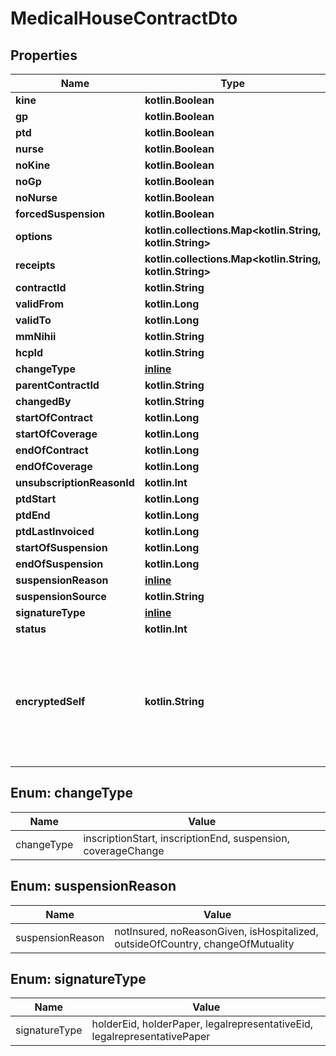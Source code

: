 
# MedicalHouseContractDto

## Properties
Name | Type | Description | Notes
------------ | ------------- | ------------- | -------------
**kine** | **kotlin.Boolean** |  |
**gp** | **kotlin.Boolean** |  |
**ptd** | **kotlin.Boolean** |  |
**nurse** | **kotlin.Boolean** |  |
**noKine** | **kotlin.Boolean** |  |
**noGp** | **kotlin.Boolean** |  |
**noNurse** | **kotlin.Boolean** |  |
**forcedSuspension** | **kotlin.Boolean** |  |
**options** | **kotlin.collections.Map&lt;kotlin.String, kotlin.String&gt;** |  |
**receipts** | **kotlin.collections.Map&lt;kotlin.String, kotlin.String&gt;** |  |
**contractId** | **kotlin.String** |  |  [optional]
**validFrom** | **kotlin.Long** |  |  [optional]
**validTo** | **kotlin.Long** |  |  [optional]
**mmNihii** | **kotlin.String** |  |  [optional]
**hcpId** | **kotlin.String** |  |  [optional]
**changeType** | [**inline**](#ChangeTypeEnum) |  |  [optional]
**parentContractId** | **kotlin.String** |  |  [optional]
**changedBy** | **kotlin.String** |  |  [optional]
**startOfContract** | **kotlin.Long** |  |  [optional]
**startOfCoverage** | **kotlin.Long** |  |  [optional]
**endOfContract** | **kotlin.Long** |  |  [optional]
**endOfCoverage** | **kotlin.Long** |  |  [optional]
**unsubscriptionReasonId** | **kotlin.Int** |  |  [optional]
**ptdStart** | **kotlin.Long** |  |  [optional]
**ptdEnd** | **kotlin.Long** |  |  [optional]
**ptdLastInvoiced** | **kotlin.Long** |  |  [optional]
**startOfSuspension** | **kotlin.Long** |  |  [optional]
**endOfSuspension** | **kotlin.Long** |  |  [optional]
**suspensionReason** | [**inline**](#SuspensionReasonEnum) |  |  [optional]
**suspensionSource** | **kotlin.String** |  |  [optional]
**signatureType** | [**inline**](#SignatureTypeEnum) |  |  [optional]
**status** | **kotlin.Int** |  |  [optional]
**encryptedSelf** | **kotlin.String** | The base64 encoded data of this object, formatted as JSON and encrypted in AES using the random master key from encryptionKeys. |  [optional]


<a name="ChangeTypeEnum"></a>
## Enum: changeType
Name | Value
---- | -----
changeType | inscriptionStart, inscriptionEnd, suspension, coverageChange


<a name="SuspensionReasonEnum"></a>
## Enum: suspensionReason
Name | Value
---- | -----
suspensionReason | notInsured, noReasonGiven, isHospitalized, outsideOfCountry, changeOfMutuality


<a name="SignatureTypeEnum"></a>
## Enum: signatureType
Name | Value
---- | -----
signatureType | holderEid, holderPaper, legalrepresentativeEid, legalrepresentativePaper
